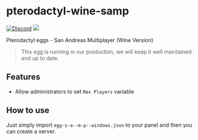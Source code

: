 # pterodactyl-wine-samp
[![Discord](https://img.shields.io/discord/609764930899673092)](https://discord.gg/5KnNVfv)
![](https://img.shields.io/badge/status-prod-informational)

Pterodactyl eggs - San Andreas Multiplayer (Wine Version)

> This egg is running in our production, we will keep it well maintained and up to date.
## Features
- Allow administrators to set `Max Players` variable

## How to use
Just simply import `egg-s-a--m-p--windows.json` to your panel and then you can create a server.
